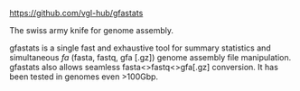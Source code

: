 https://github.com/vgl-hub/gfastats

The swiss army knife for genome assembly.

gfastats is a single fast and exhaustive tool for summary statistics and simultaneous *fa* (fasta, fastq, gfa [.gz]) genome assembly file manipulation. gfastats also allows seamless fasta<>fastq<>gfa[.gz] conversion. It has been tested in genomes even >100Gbp.
